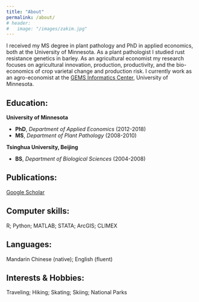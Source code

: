 ```yaml
---
title: "About"
permalink: /about/
# header:
#   image: "/images/zakim.jpg"
---
```


I received my MS degree in plant pathology and PhD in applied economics, both at the University of Minnesota. As a plant pathologist I studied rust resistance genetics in barley. As an agricultural economist my research focuses on agricultural innovation, production, productivity, and the bio-economics of crop varietal change and production risk. I currently work as an agro-economist at the [GEMS Informatics Center](https://agroinformatics.org/), University of Minnesota.

## Education:  
**University of Minnesota**  
* **PhD**, *Department of Applied Economics* (2012-2018)  
* **MS**, *Department of Plant Pathology* (2008-2010)  

**Tsinghua University, Beijing**
* **BS**, *Department of Biological Sciences* (2004-2008)  

## Publications:  
[Google Scholar](https://scholar.google.com/citations?user=xbBwIeoAAAAJ&hl=en&oi=ao)

## Computer skills:  
R; Python; MATLAB; STATA; ArcGIS; CLIMEX

## Languages:  
Mandarin Chinese (native); English (fluent)

## Interests & Hobbies:  
Traveling; Hiking; Skating; Skiing; National Parks

